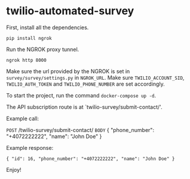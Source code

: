 # twilio-automated-survey

First, install all the dependencies.

`pip install ngrok`

Run the NGROK proxy tunnel.

`ngrok http 8000`

Make sure the url provided by the NGROK is set in `survey/survey/settings.py` in `NGROK_URL`.
Make sure `TWILIO_ACCOUNT_SID`, `TWILIO_AUTH_TOKEN` and `TWILIO_PHONE_NUMBER` are set accordingly.

To start the project, run the command `docker-compose up -d`.

The API subscription route is at `twilio-survey/submit-contact/'.

Example call:

`POST` /twilio-survey/submit-contact/
`BODY` {
    "phone_number": "+4072222222",
    "name": "John Doe"
}

Example response:

`{
    "id": 16,
    "phone_number": "+4072222222",
    "name": "John Doe"
}`

Enjoy!
